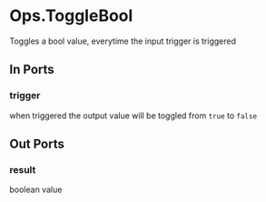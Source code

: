 # Ops.ToggleBool

Toggles a bool value, everytime the input trigger is triggered

## In Ports

### trigger

when triggered the output value will be toggled from `true` to `false`

## Out Ports

### result

boolean value
